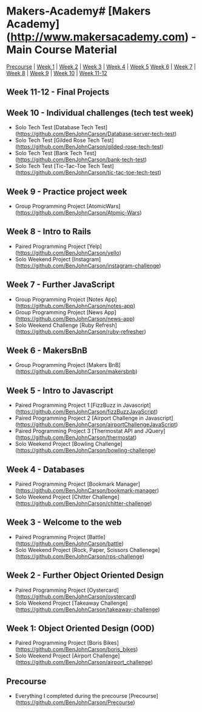 # Makers-Academy# [Makers Academy] (http://www.makersacademy.com) - Main Course Material

[Precourse](#Precourse) | [Week 1](#Week1) | [Week 2](#Week2) | [Week 3](#Week3) | [Week 4](#Week4) | [Week 5](#Week5) 
[Week 6](#Week6) | [Week 7](#Week7) | [Week 8](#Week8) | [Week 9](#Week9) | [Week 10](#Week10) | [Week 11-12](#Week1112)

## <a name="Week1112">Week 11-12 - Final Projects</a>

## <a name="Week10">Week 10 - Individual challenges (tech test week)</a>
* Solo Tech Test [Database Tech Test] (https://github.com/BenJohnCarson/Database-server-tech-test)
* Solo Tech Test [Gilded Rose Tech Test] (https://github.com/BenJohnCarson/gilded-rose-tech-test)
* Solo Tech Test [Bank Tech Test] (https://github.com/BenJohnCarson/bank-tech-test)
* Solo Tech Test [Tic-Tac-Toe Tech Test] (https://github.com/BenJohnCarson/tic-tac-toe-tech-test)

## <a name="Week9">Week 9 - Practice project week</a>
* Group Programming Project [AtomicWars] (https://github.com/BenJohnCarson/Atomic-Wars)

## <a name="Week8">Week 8 - Intro to Rails</a>
* Paired Programming Project [Yelp] (https://github.com/BenJohnCarson/yello)
* Solo Weekend Project [Instagram] (https://github.com/BenJohnCarson/instagram-challenge)

## <a name="Week7">Week 7 - Further JavaScript</a>
* Group Programming Project [Notes App] (https://github.com/BenJohnCarson/notes-app)
* Group Programming Project [News App] (https://github.com/BenJohnCarson/news-app)
* Solo Weekend Challenge [Ruby Refresh] (https://github.com/BenJohnCarson/ruby-refresher)

## <a name="Week6">Week 6 - MakersBnB</a>
* Group Programming Project [Makers BnB] (https://github.com/BenJohnCarson/makersbnb)

## <a name="Week5">Week 5 - Intro to Javascript</a>
* Paired Programming Project 1 [FizzBuzz in Javascript] (https://github.com/BenJohnCarson/fizzBuzzJavaScript)
* Paired Programming Project 2 [Airport Challenge in Javascript] (https://github.com/BenJohnCarson/airportChallengeJavaScript)
* Paired Programming Project 3 [Thermostat API and JQuery] (https://github.com/BenJohnCarson/thermostat)
* Solo Weekend Project [Bowling Challenge] (https://github.com/BenJohnCarson/bowling-challenge)

## <a name="Week4">Week 4 - Databases</a>
* Paired Programming Project [Bookmark Manager] (https://github.com/BenJohnCarson/bookmark-manager)
* Solo Weekend Project [Chitter Challenge] (https://github.com/BenJohnCarson/chitter-challenge)

## <a name="Week3">Week 3 - Welcome to the web</a>
* Paired Programming Project [Battle] (https://github.com/BenJohnCarson/battle)
* Solo Weekend Project [Rock, Paper, Scissors Challenege] (https://github.com/BenJohnCarson/rps-challenge)

## <a name="Week2">Week 2 - Further Object Oriented Design</a>
* Paired Programming Project [Oystercard] (https://github.com/BenJohnCarson/oystercard)
* Solo Weekend Project [Takeaway Challenge] (https://github.com/BenJohnCarson/takeaway-challenge)

## <a name="Week1">Week 1: Object Oriented Design (OOD)</a>
* Paired Programming Project [Boris Bikes] (https://github.com/BenJohnCarson/boris_bikes)
* Solo Weekend Project [Airport Challenge] (https://github.com/BenJohnCarson/airport_challenge)

## <a name="Precourse">Precourse</a>
* Everything I completed during the precourse [Precourse] (https://github.com/BenJohnCarson/Precourse)
